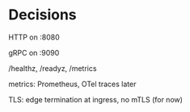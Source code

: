 # Decisions


HTTP on :8080

gRPC on :9090

/healthz, /readyz, /metrics

metrics: Prometheus, OTel traces later

TLS: edge termination at ingress, no mTLS (for now)